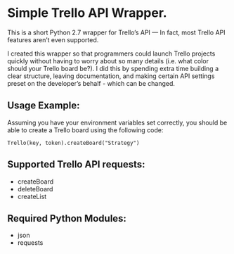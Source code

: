 # Simple Trello API Wrapper.
This is a short Python 2.7 wrapper for Trello’s API — In fact, most Trello API features aren’t even supported.

I created this wrapper so that programmers could launch Trello projects quickly without having to worry about so many details (i.e. what color should your Trello board be?). I did this by spending extra time building a clear structure, leaving documentation, and making certain API settings preset on the developer’s behalf - which can be changed.

## Usage Example:
Assuming you have your environment variables set correctly, you should be able to create a Trello board using the following code:

`Trello(key, token).createBoard("Strategy")`

## Supported Trello API requests:
* createBoard
* deleteBoard
* createList

## Required Python Modules:
* json
* requests
